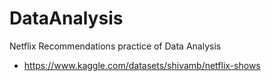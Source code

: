 # DataAnalysis
Netflix Recommendations practice of Data Analysis
- https://www.kaggle.com/datasets/shivamb/netflix-shows

